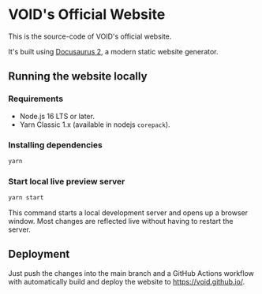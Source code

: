 
# VOID's Official Website

This is the source-code of VOID's official website.

It's built using [Docusaurus 2](https://docusaurus.io/), a modern static website generator.

## Running the website locally

### Requirements

- Node.js 16 LTS or later.
- Yarn Classic 1.x (available in nodejs `corepack`).

### Installing dependencies

```sh
yarn
```

### Start local live preview server

```sh
yarn start
```

This command starts a local development server and opens up a browser window. Most changes are reflected live without having to restart the server.

## Deployment

Just push the changes into the main branch and a GitHub Actions workflow with automatically build and deploy the website to https://void.github.io/.
